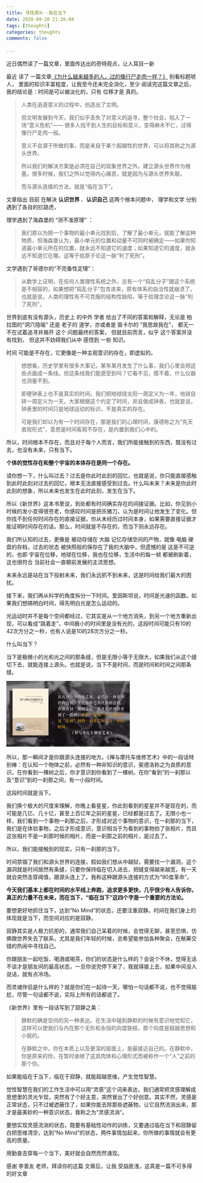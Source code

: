 ```yaml
---
title: 寻找源头--临在当下
date: 2020-09-20 21:26:04
tags: [thoughts]
categories: thoughts
comments: false

---
```


 近日偶然读了一篇文章，里面传达出的奇特观点，让人耳目一新

<!--more-->

最近 读了 一篇文章[《为什么越来越多的人，过的像行尸走肉一样？》](https://www.tuicool.com/articles/nUbqe2E) 别看标题唬人， 里面的知识丰富程度，让我至今还未完全消化，至少 阅读完这篇文章之后，我的结论是：时间是可以被淡化的，只有 位移才是 真的。

> 人类在追逐意义的过程中，创造出了文明。
>
> 但文明发展到今天，我们似乎丢失了对意义的追寻，整个社会，陷入了一场“意义危机”—— 很多人找不到人生的目标和意义，变得麻木不仁，过得像行尸走肉一般。
>
> 意义不会源于所做的事，而是来自于某个超越性的世界，可以将其称之为源头世界。
>
> 所以我们的解决方案是必须在自己的现象世界之外，建立源头世界作为根基。很多时候，我们之所以觉得内心痛苦，就是因为与源头世界失联。
>
> 而与源头连接的方法，就是“临在当下”。



文章指出 目前 在解决 **认识世界** 、**认识自己**  这两个根本问题中， 理学和文学 分别遇到了各自的拦路虎，

理学遇到了海森堡的 “测不准原理” ：

> 我们原以为把一个事物的最小单元找到后，了解了最小单元，就能了解这种物质，但海森堡认为，最小单元的位置和动量不可同时被确定——如果你知道最小单元所在的位置，就永远不知道它的速度；如果知道它的速度，就永远不知道它在哪。这等于给原子论这一脉“判了死刑”。



文学遇到了哥德尔的“不完备性定理”：

> 从数学上证明，在任何人类理性系统之外，总有一个“捣乱分子”跟这个系统是不相容的，如果想把“捣乱分子”包含进来，原有体系的自洽性就崩溃了。 也就是说，人类的理性有不可克服的结构性缺陷，等于给理念论这一脉“判了死刑”。

世界到底有没有源头，历史上 的中外 学者 给出了不同的答案和解释，无论是 柏拉图的“洞穴隐喻” 还是  老子的 道学，亦或者是 笛卡尔的 “我思故我在”， 都无一不在试着追寻并揭开 这个 问题最终的答案， 但就目前而言，似乎 这个答案并没有找到， 但这并不妨碍我们从中 感悟到 一些 知识。

时间 可能是不存在，它更像是一种主观意识的存在，即虚拟的。

> 想想看，历史学里有很多大事记，某年某月发生了什么事，我们心里会把这些点画成一条线。但这条线我们能感受到吗？它看不见，摸不着，什么仪器也测量不到。
>
> 即便钟表上也不是真实的时间。我们把地球绕太阳一周定义为一年，地球自转一周定义为一天，大家根据这个约定了时间，并且做成钟表，也就是说，钟表里的时间只是地球运动的标识，不是真实的存在。
>
> 可是我们却以为有一个时间存在，那是我们的心理时间，康德称之为“先天直观形式”，意思是时间客观不存在，是内置到我们心中的。

 所以，时间根本不存在，而且对于每个人而言，我们所能接触到的东西，既没有过去，也没有未来，只有当下。

**个体的觉性存在和整个宇宙的本体存在是同一个存在。** 

请你想一下，什么叫过去？过去是你此时此刻的回忆，也就是说，你只能直接感触到此时此刻对过去的回忆，根本无法直接感受到过去。什么叫未来？未来是你此时此刻的想象，所以未来也发生在此时此刻，发生在当下。

所以《新世界》这本书里说，到处都有时间确实存在的间接证据。比如，你见到小时候的发小变得很苍老，你感叹时间是把杀猪刀，认为是时间让他发生了变化。但你找不到任何时间存在的直接证据，你从未经历过时间本身，如果需要直接证据才能证明时间存在的话，那么，时间就是不存在的，而当下则永远存在。

我们所认知的过去，更像是 被动存储在 大脑 记忆存储空间的产物，就像 电脑 硬盘的存档，过去的状态 被快照般的保存在了我的大脑中，但遗憾的是 这是不可逆的，也即 宇宙在位移，地球在位移，我也在位移，生活中的每一帧 都被刷新着，这也很符合 当前社会一直朝前发展的主流思想。



未来永远是站在当下投射未来，我们永远抓不到未来，这是时间给我们最大的困扰。

接下来，我们再从科学的角度拆分一下时间。爱因斯坦说，时间是光速的函数。如果我们想搞明白时间，得先明白光是怎么运动的。

光运动时并不是每个空间都经过，它其实是从一个地方消失，到另一个地方重新出现，可以看成“跳着走”，中间极小的时间里是没有光的，这段时间可能只有10的42次方分之一秒，也有人说是10的28次方分之一秒。

什么叫当下？

当下是极微小的光和光之间的那条缝，但是无限小等于无限大，如果我们从这个缝切下去，就能连接上源头。也就是说，当下不是时间，而是时间和时间之间那条缝。

<img src="寻找源头-临在当下/image/image-20200920222035121.png" alt="image-20200920222035121" style="zoom:50%;" />

所以，那一瞬间才是你跟源头连接的地方。《禅与摩托车维修艺术》中的一段话特别棒：在认知一个物体之前，必然有一种非知识的意识，斐德洛称之为良质的意识。在你看到一棵树之后，你才意识到你看到了一棵树。在你“看到”的一刹那以及“意识”到的一刹那之间，有一小段时间。

这段时间就是当下。

我们换个极大的尺度来理解，你晚上看星星，你此刻看到的星星并不是现在的，而可能是几亿、几十亿，甚至上百亿年之前的星星，已经都是过去了。无限小也一样，我们看到一个事物一刹那之后，才形成对这个事物的意识，在一刹那的当下，我们是在体验事物，之后才形成意识，意识相当于为看到的事物拍了张相片，而且这张相片不是一刹那时候的相片，而是一刹那之前的相片，是过去了。

所以，我们能接触到的现实，只有一刹那的当下。

时间禁锢了我们和源头世界的连接，假如我们想从中越狱，需要找一个漏洞，这个漏洞就是时间居然有条缝，只要你保持临在切入进去，把缝变得越来越宽，有一天就会突然击穿阈值，跟源头连上了。我称这种跟源头连接的方式为“90度革命”。

**今天我们基本上都在时间的水平线上奔跑，追求更多更快，几乎很少有人告诉你，真正的力量不在未来，而在当下，“临在当下”这四个字是一个重要的方法论。**

要想更好地抓住当下，达到“No Mind”的状态，还要注重寂静。时间在我们身上的体现就是当下，而空间对应的是寂静。

寂静其实是人极力抗拒的，通常我们自己呆着的时候，会觉得无聊，甚至恐惧，仿佛跟世界失去了联系，尤其是我们年轻的时候，总希望能参加各种聚会，在觥筹交错的热闹中寻找自己。

你跟朋友一起吃饭、喝酒或喝茶，你们的状态是什么样的？会说个不休，觉得无话不谈才是朋友间的最高状态，一旦你说完停下来了，我就得接上去，如果中间没人说话，就有点冷场。

而灵魂伴侣是什么样的？就是你们在一起待一天，哪怕一句话都不说，也不觉得尴尬，尽管一句话都不说，实际上所有的话都说了。

《新世界》里有一段话写到了寂静之美：

> 静默的确是空间的另一种表达。在生活中碰到静默的时候有意识地觉知它，这样可以使我们与内在那个无形和永恒的向度联结，那个向度是超越思想和小我的。
>
> 在静默之中，你在本质上以及更深的层面上，是最接近自己的。在静默中，你是原来的你，在暂时承继了这具肉体和心理形式而被称作一个“人”之前的那个你。

如果能临在于当下，临在于寂静，就能超越思维，产生觉性智慧。

觉性智慧在我们的工作生活中可以用“灵感”这个词来表达，我们通常把灵感理解成思想里的灵光乍现，突然有了个好主意，突然冒出了个好创意。其实不然，灵感是正常状态，只不过被遮蔽住了，如果你能去除那些遮蔽物，让它自然流淌出来，那才是最美妙的一种意识状态，我称之为“灵感流淌”。

要想实现灵感流淌的状态，既要有基础性动作的训练，又要通过临在当下和寂静留白把思维清空，达到“No Mind”的状态，两件事情加起来，你所做的事情就会有更高的质量。

用勤奋击穿每一个当下，美好就会自然而然涌现。



感谢 李善友 老师，拜读你的这篇 文章后，让我 受益匪浅，这真是一篇不可多得的好文章

